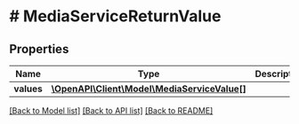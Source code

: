 # # MediaServiceReturnValue

## Properties

Name | Type | Description | Notes
------------ | ------------- | ------------- | -------------
**values** | [**\OpenAPI\Client\Model\MediaServiceValue[]**](MediaServiceValue.md) |  | [optional]

[[Back to Model list]](../../README.md#models) [[Back to API list]](../../README.md#endpoints) [[Back to README]](../../README.md)
